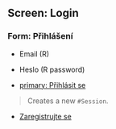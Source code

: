 ## Screen: Login

### Form: Přihlášení

- Email (R)
- Heslo (R password)

- [primary: Přihlásit se](#/overview)

> Creates a new `#Session`.

- [Zaregistrujte se](#/register)

